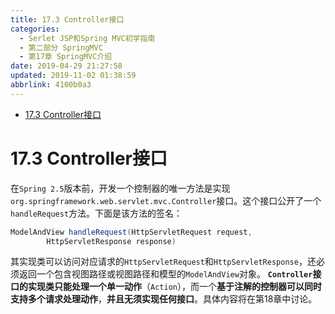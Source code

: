```yaml
---
title: 17.3 Controller接口
categories: 
  - Serlet JSP和Spring MVC初学指南
  - 第二部分 SpringMVC
  - 第17章 SpringMVC介绍
date: 2019-04-29 21:27:58
updated: 2019-11-02 01:38:59
abbrlink: 4100b0a3
---
```

- [17.3 Controller接口](/ReadingNotes/4100b0a3/#17-3-Controller接口)

<!--more-->
<script src="https://cdn.bootcss.com/jquery/3.4.0/jquery.slim.min.js"></script>
<script>$(document).ready(function () {$(".post-body > ul:nth-child(1)").hide();});</script>

<!--end-->
# 17.3 Controller接口 #
在`Spring 2.5`版本前，开发一个控制器的唯一方法是实现`org.springframework.web.servlet.mvc.Controller`接口。这个接口公开了一个`handleRequest`方法。下面是该方法的签名：
```java
ModelAndView handleRequest(HttpServletRequest request, 
        HttpServletResponse response)
```
其实现类可以访问对应请求的`HttpServletRequest`和`HttpServletResponse`，还必须返回一个包含视图路径或视图路径和模型的`ModelAndView`对象。
**`Controller`接口的实现类只能处理一个单一动作**（`Action`），而一个**基于注解的控制器可以同时支持多个请求处理动作**，**并且无须实现任何接口**。具体内容将在第18章中讨论。

